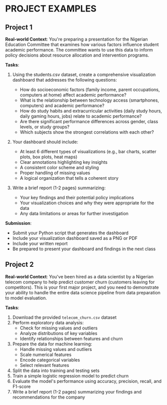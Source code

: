 # PROJECT EXAMPLES

## Project 1

**Real-world Context**:
You're preparing a presentation for the Nigerian Education Committee that examines how various factors influence student academic performance. The committee wants to use this data to inform policy decisions about resource allocation and intervention programs.

**Tasks**:

1. Using the students.csv dataset, create a comprehensive visualization dashboard that addresses the following questions:
    - How do socioeconomic factors (family income, parent occupations, computers at home) affect academic performance?
    - What is the relationship between technology access (smartphones, computers) and academic performance?
    - How do study habits and extracurricular activities (daily study hours, daily gaming hours, jobs) relate to academic performance?
    - Are there significant performance differences across gender, class levels, or study groups?
    - Which subjects show the strongest correlations with each other?

2. Your dashboard should include:
    - At least 6 different types of visualizations (e.g., bar charts, scatter plots, box plots, heat maps)
    - Clear annotations highlighting key insights
    - A consistent color scheme and styling
    - Proper handling of missing values
    - A logical organization that tells a coherent story

3. Write a brief report (1-2 pages) summarizing:
    - Your key findings and their potential policy implications
    - Your visualization choices and why they were appropriate for the data
    - Any data limitations or areas for further investigation

**Submission**:
- Submit your Python script that generates the dashboard
- Include your visualization dashboard saved as a PNG or PDF
- Include your written report
- Be prepared to present your dashboard and findings in the next class


## Project 2

**Real-world Context**:
You've been hired as a data scientist by a Nigerian telecom company to help predict customer churn (customers leaving for competitors). This is your first major project, and you need to demonstrate your ability to handle the entire data science pipeline from data preparation to model evaluation.

**Tasks**:
1. Download the provided `telecom_churn.csv` dataset
2. Perform exploratory data analysis:
    - Check for missing values and outliers
    - Analyze distributions of key variables
    - Identify relationships between features and churn
3. Prepare the data for machine learning:
    - Handle missing values and outliers
    - Scale numerical features
    - Encode categorical variables
    - Select relevant features
4. Split the data into training and testing sets
5. Train a simple logistic regression model to predict churn
6. Evaluate the model's performance using accuracy, precision, recall, and F1-score
7. Write a brief report (1-2 pages) summarizing your findings and recommendations for the company